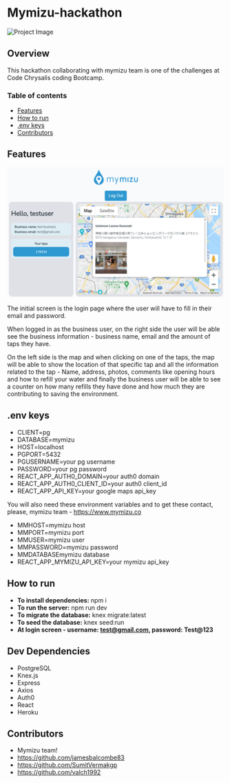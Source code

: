 # Mymizu-hackathon

![Project Image](https://images.squarespace-cdn.com/content/v1/5d2bebc1fc9ee70001122846/1567547621193-KK74EFXBP74QLC2M200V/Screen+Shot+2019-09-04+at+7.05.42.png)

## Overview

This hackathon collaborating with mymizu team is one of the challenges at Code Chrysalis coding Bootcamp.

### Table of contents

- [Features](#Features)
- [How to run](#How-to-run)
- [.env keys](#.env-keys)
- [Contributors](#Features)

## Features

![Project Image](pic.png)

The initial screen is the login page where the user will have to fill in their email and password.

When logged in as the business user, on the right side the user will be able see the business information - business name, email and the amount of taps they have.

On the left side is the map and when clicking on one of the taps, the map will be able to show the location of that specific tap
and all the information related to the tap - Name, address, photos, comments like opening hours and how to refill your
water and finally the business user will be able to see a counter on how many refills they have done and how much
they are contributing to saving the environment.

## .env keys

- CLIENT=pg
- DATABASE=mymizu
- HOST=localhost
- PGPORT=5432
- PGUSERNAME=your pg username
- PASSWORD=your pg password
- REACT_APP_AUTH0_DOMAIN=your auth0 domain
- REACT_APP_AUTH0_CLIENT_ID=your auth0 client_id
- REACT_APP_API_KEY=your google maps api_key

You will also need these environment variables and to get these contact, please, mymizu team - https://www.mymizu.co

- MMHOST=mymizu host
- MMPORT=mymizu port
- MMUSER=mymizu user
- MMPASSWORD=mymizu password
- MMDATABASEmymizu database
- REACT_APP_MYMIZU_API_KEY=your mymizu api_key

## How to run

- **To install dependencies:** npm i
- **To run the server:** npm run dev
- **To migrate the database:** knex migrate:latest
- **To seed the database:** knex seed:run
- **At login screen - username: test@gmail.com, password: Test@123**

## Dev Dependencies

- PostgreSQL
- Knex.js
- Express
- Axios
- Auth0
- React
- Heroku

## Contributors

- Mymizu team!
- https://github.com/jamesbalcombe83
- https://github.com/SumitVermakgp
- https://github.com/valch1992
